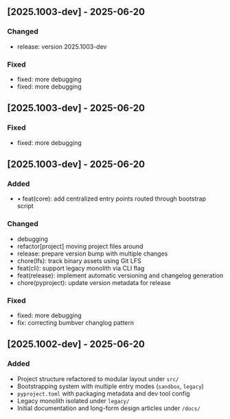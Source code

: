 
## [2025.1003-dev] - 2025-06-20 <!-- {bumpver} -->

### Changed
- release: version 2025.1003-dev
### Fixed
- fixed: more debugging
- fixed: more debugging
## [2025.1003-dev] - 2025-06-20 

### Fixed
- fixed: more debugging
## [2025.1003-dev] - 2025-06-20 

### Added
- • feat(core): add centralized entry points routed through bootstrap script
### Changed
- debugging
- refactor[project] moving project files around
- release: prepare version bump with multiple changes
- chore(lfs): track binary assets using Git LFS
- feat(cli): support legacy monolith via CLI flag
- feat(release): implement automatic versioning and changelog generation
- chore(pyproject): update version metadata for release
### Fixed
- fixed: more debugging
- fix: correcting bumbver changlog pattern

## [2025.1002-dev] - 2025-06-20 
### Added
- Project structure refactored to modular layout under `src/`
- Bootstrapping system with multiple entry modes (`sandbox`, `legacy`)
- `pyproject.toml` with packaging metadata and dev tool config
- Legacy monolith isolated under `legacy/`
- Initial documentation and long-form design articles under `/docs/`
